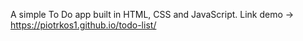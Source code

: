 A simple To Do app built in HTML, CSS and JavaScript.
Link demo -> https://piotrkos1.github.io/todo-list/
